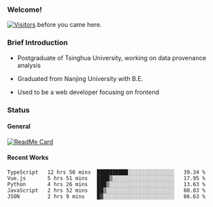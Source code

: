### Welcome!

[![Visitors](https://visitor-badge.laobi.icu/badge?page_id=HermitSun.HermitSun)]() before you came here.

### Brief Introduction

- Postgraduate of Tsinghua University, working on data provenance analysis

- Graduated from Nanjing University with B.E.

- Used to be a web developer focusing on frontend

### Status

#### General

[![ReadMe Card](https://github-readme-stats.hermitsun.vercel.app/api?username=HermitSun&count_private=true&show_icons=true)]()

#### Recent Works

<!--START_SECTION:waka-->
```text
TypeScript   12 hrs 50 mins  ██████████░░░░░░░░░░░░░░░   39.34 % 
Vue.js       5 hrs 51 mins   ████▒░░░░░░░░░░░░░░░░░░░░   17.95 % 
Python       4 hrs 26 mins   ███▒░░░░░░░░░░░░░░░░░░░░░   13.63 % 
JavaScript   2 hrs 52 mins   ██▒░░░░░░░░░░░░░░░░░░░░░░   08.83 % 
JSON         2 hrs 9 mins    █▓░░░░░░░░░░░░░░░░░░░░░░░   06.63 % 
```
<!--END_SECTION:waka-->
